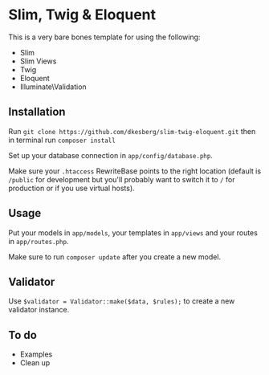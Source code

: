 # Slim, Twig & Eloquent

This is a very bare bones template for using the following:

* Slim
* Slim Views
* Twig
* Eloquent
* Illuminate\Validation

## Installation

Run ```git clone https://github.com/dkesberg/slim-twig-eloquent.git``` then in terminal run ```composer install```

Set up your database connection in ```app/config/database.php```.

Make sure your ```.htaccess``` RewriteBase points to the right location (default is ```/public``` for development but you'll probably want to switch it to ```/``` for production or if you use virtual hosts).

## Usage

Put your models in ```app/models```, your templates in ```app/views``` and your routes in ```app/routes.php```.

Make sure to run ```composer update``` after you create a new model.

## Validator

Use ```$validator = Validator::make($data, $rules);``` to create a new validator instance.

## To do

* Examples
* Clean up
